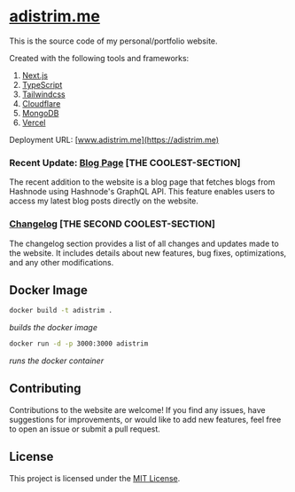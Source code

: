 # [adistrim.me](https://adistrim.me)

This is the source code of my personal/portfolio website. 

Created with the following tools and frameworks:

1. [Next.js](https://nextjs.org/)
2. [TypeScript](https://www.typescriptlang.org/)
3. [Tailwindcss](https://tailwindcss.com/)
4. [Cloudflare](https://www.cloudflare.com/)
5. [MongoDB](https://www.mongodb.com/)
6. [Vercel](https://vercel.com/)

Deployment URL: [www.adistrim.me](https://adistrim.me)

### Recent Update: [Blog Page](https://adistrim.me/blog) [THE COOLEST-SECTION]
The recent addition to the website is a blog page that fetches blogs from Hashnode using Hashnode's GraphQL API. This feature enables users to access my latest blog posts directly on the website.

### [Changelog](https://adistrim.me/changelog) [THE SECOND COOLEST-SECTION]

The changelog section provides a list of all changes and updates made to the website. It includes details about new features, bug fixes, optimizations, and any other modifications.

## Docker Image

```bash
docker build -t adistrim .      
```
_builds the docker image_

```bash
docker run -d -p 3000:3000 adistrim
```
_runs the docker container_

## Contributing

Contributions to the website are welcome! If you find any issues, have suggestions for improvements, or would like to add new features, feel free to open an issue or submit a pull request.

## License

This project is licensed under the [MIT License](https://www.mit.edu/~amini/LICENSE.md).
